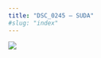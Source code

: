 ```yaml
---
title: "DSC_0245 – SUDA"
#slug: "index"
---
```


[![](/wp-content/2015/05/DSC_0245-300x201.jpg)](/wp-content/2015/05/DSC_0245.jpg)
